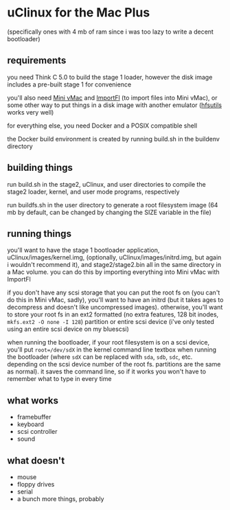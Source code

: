 # uClinux for the Mac Plus
(specifically ones with 4 mb of ram since i was too lazy to write a decent bootloader)

## requirements
you need Think C 5.0 to build the stage 1 loader, however the disk image includes a pre-built stage 1 for convenience

you'll also need [Mini vMac](https://www.gryphel.com/c/minivmac/index.html) and [ImportFl](https://www.gryphel.com/c/minivmac/extras/importfl/) (to import files into Mini vMac), or some other way to put things in a disk image with another emulator ([hfsutils](https://www.mars.org/home/rob/proj/hfs/) works very well)

for everything else, you need Docker and a POSIX compatible shell

the Docker build environment is created by running build.sh in the buildenv directory

## building things
run build.sh in the stage2, uClinux, and user directories to compile the stage2 loader, kernel, and user mode programs, respectively

run buildfs.sh in the user directory to generate a root filesystem image (64 mb by default, can be changed by changing the SIZE variable in the file)

## running things
you'll want to have the stage 1 bootloader application, uClinux/images/kernel.img, (optionally, uClinux/images/initrd.img, but again i wouldn't recommend it), and stage2/stage2.bin all in the same directory in a Mac volume. you can do this by importing everything into Mini vMac with ImportFl

if you don't have any scsi storage that you can put the root fs on (you can't do this in Mini vMac, sadly), you'll want to have an initrd (but it takes ages to decompress and doesn't like uncompressed images). otherwise, you'll want to store your root fs in an ext2 formatted (no extra features, 128 bit inodes, `mkfs.ext2 -O none -I 128`) partition or entire scsi device (i've only tested using an entire scsi device on my bluescsi)

when running the bootloader, if your root filesystem is on a scsi device, you'll put `root=/dev/sdX` in the kernel command line textbox when running the bootloader (where `sdX` can be replaced with `sda`, `sdb`, `sdc`, etc. depending on the scsi device number of the root fs. partitions are the same as normal). it saves the command line, so if it works you won't have to remember what to type in every time

## what works
- framebuffer
- keyboard
- scsi controller
- sound

## what doesn't
- mouse
- floppy drives
- serial
- a bunch more things, probably
